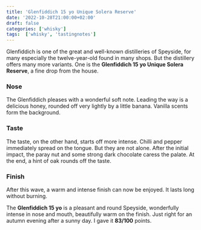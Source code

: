 ```yaml
---
title: 'Glenfiddich 15 yo Unique Solera Reserve'
date: '2022-10-28T21:00:00+02:00'
draft: false
categories: ['whisky']
tags:  ['whisky', 'tastingnotes']
---
```


Glenfiddich is one of the great and well-known distilleries of Speyside, for many especially the twelve-year-old found in many shops. But the distillery offers many more variants. One is the **Glenfiddich 15 yo Unique Solera Reserve**, a fine drop from the house.

### Nose

The Glenfiddich pleases with a wonderful soft note. Leading the way is a delicious honey, rounded off very lightly by a little banana. Vanilla scents form the background.

### Taste

The taste, on the other hand, starts off more intense. Chilli and pepper immediately spread on the tongue. But they are not alone. After the initial impact, the paray nut and some strong dark chocolate caress the palate. At the end, a hint of oak rounds off the taste.

### Finish

After this wave, a warm and intense finish can now be enjoyed. It lasts long without burning.

The **Glenfiddich 15 yo** is a pleasant and round Speyside, wonderfully intense in nose and mouth, beautifully warm on the finish. Just right for an autumn evening after a sunny day. I gave it **83/100** points.
